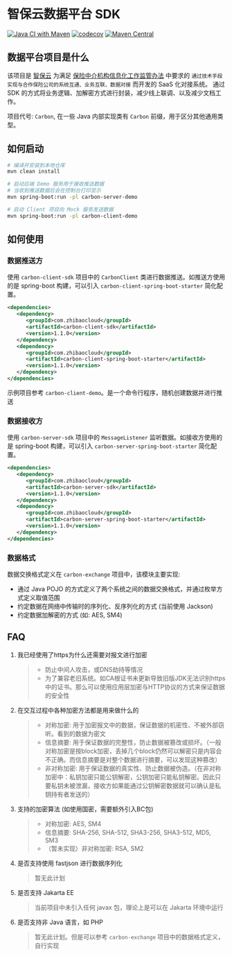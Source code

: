 # 智保云数据平台 SDK 

[![Java CI with Maven](https://github.com/zhibaocloud/carbon-integration/actions/workflows/ci.yaml/badge.svg)](https://github.com/zhibaocloud/carbon-integration/actions/workflows/ci.yaml) 
[![codecov](https://codecov.io/gh/zhibaocloud/carbon-integration/graph/badge.svg?token=M45BAZQJP7)](https://codecov.io/gh/zhibaocloud/carbon-integration) 
[![Maven Central](https://maven-badges.herokuapp.com/maven-central/com.zhibaocloud/carbon-integration/badge.svg)](https://maven-badges.herokuapp.com/maven-central/com.zhibaocloud/carbon-integration)

## 数据平台项目是什么

该项目是 [智保云](https://zhibaocloud.com) 为满足 [保险中介机构信息化工作监管办法](http://www.gov.cn/zhengce/zhengceku/2021-01/13/content_5579627.htm)
中要求的 `通过技术手段实现与合作保险公司的系统互通、业务互联、数据对接` 而开发的 SaaS 化对接系统。 
通过 SDK 的方式将业务逻辑、加解密方式进行封装，减少线上联调、以及减少文档工作。

项目代号: `Carbon`, 在一些 Java 内部实现类有 `Carbon` 前缀，用于区分其他通用类型。

## 如何启动

```bash
# 编译并安装到本地仓库
mvn clean install

# 启动后端 Demo 服务用于接收推送数据
# 当收到推送数据后会在控制台打印显示
mvn spring-boot:run -pl carbon-server-demo

# 启动 Client 项目向 Mock 服务发送数据
mvn spring-boot:run -pl carbon-client-demo
```

## 如何使用

### 数据推送方

使用 `carbon-client-sdk` 项目中的 `CarbonClient` 类进行数据推送。如推送方使用的是 spring-boot 构建，可以引入 `carbon-client-spring-boot-starter` 简化配置。

```xml
<dependencies>
   <dependency>
      <groupId>com.zhibaocloud</groupId>
      <artifactId>carbon-client-sdk</artifactId>
      <version>1.1.0</version>
   </dependency>
   <dependency>
      <groupId>com.zhibaocloud</groupId>
      <artifactId>carbon-client-spring-boot-starter</artifactId>
      <version>1.1.0</version>
   </dependency>
</dependencies>
```

示例项目参考 `carbon-client-demo`。是一个命令行程序，随机创建数据并进行推送

### 数据接收方

使用 `carbon-server-sdk` 项目中的 `MessageListener` 监听数据。如接收方使用的是 spring-boot 构建，可以引入 `carbon-server-spring-boot-starter` 简化配置。

```xml
<dependencies>
   <dependency>
      <groupId>com.zhibaocloud</groupId>
      <artifactId>carbon-server-sdk</artifactId>
      <version>1.1.0</version>
   </dependency>
   <dependency>
      <groupId>com.zhibaocloud</groupId>
      <artifactId>carbon-server-spring-boot-starter</artifactId>
      <version>1.1.0</version>
   </dependency>
</dependencies>
```

### 数据格式

数据交换格式定义在 `carbon-exchange` 项目中，该模块主要实现:

* 通过 Java POJO 的方式定义了两个系统之间的数据交换格式，并通过枚举方式定义取值范围
* 约定数据在网络中传输时的序列化、反序列化的方式 (当前使用 Jackson)
* 约定数据加解密的方式 (如: AES, SM4)

## FAQ

1. 我已经使用了https为什么还需要对报文进行加密
   > * 防止中间人攻击，或DNS劫持等情况
   > * 为了兼容老旧系统。如CA根证书未更新导致旧版JDK无法识别https中的证书。那么可以使用应用层加密与HTTP协议的方式来保证数据的安全性

2. 在交互过程中各种加密方法都是用来做什么的
   > * 对称加密: 用于加密报文中的数据，保证数据的机密性、不被外部窃听。看到的数据为密文
   > * 信息摘要: 用于保证数据的完整性，防止数据被篡改或损坏。（一般对称加密是按block加密，丢掉几个block仍然可以解密只是内容会不正确。而信息摘要是对整个数据进行摘要，可以发现这种篡改）
   > * 非对称加密: 用于保证数据的真实性、防止数据被伪造。（在非对称加密中：私钥加密只能公钥解密，公钥加密只能私钥解密。因此只要私钥未被泄漏，接收方如果能通过公钥解密数据就可以确认是私钥持有者发送的）

3. 支持的加密算法 (如使用国密，需要额外引入BC包)
   > * 对称加密: AES, SM4
   > * 信息摘要: SHA-256, SHA-512, SHA3-256, SHA3-512, MD5, SM3
   > * （暂未实现）非对称加密: RSA, SM2

4. 是否支持使用 fastjson 进行数据序列化
   > 暂无此计划

5. 是否支持 Jakarta EE
   > 当前项目中未引入任何 javax 包，理论上是可以在 Jakarta 环境中运行

6. 是否支持非 Java 语言，如 PHP
   > 暂无此计划。但是可以参考 `carbon-exchange` 项目中的数据格式定义，自行实现

